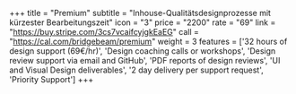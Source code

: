 +++
title = "Premium"
subtitle = "Inhouse-Qualitätsdesignprozesse mit kürzester Bearbeitungszeit"
icon = "3"
price = "2200"
rate = "69"
link = "https://buy.stripe.com/3cs7vcaifcyjgkEaEG"
call = "https://cal.com/bridgebeam/premium"
weight = 3
features = ['32 hours of design support (69€/hr)', 'Design coaching calls or workshops', 'Design review support via email and GitHub', 'PDF reports of design reviews', 'UI and Visual Design deliverables', '2 day delivery per support request', 'Priority Support']
+++